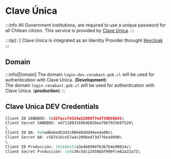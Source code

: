 # Clave Única

:::info
All Government institutions, are required to use a unique password for all Chilean citizen. This service is provided by [Clave Unica](https://claveunica.cl/).
:::

:::tip[💡]
Clave Unica is integrated as an Identity Provider throught [Keycloak](keycloak.md)
:::

## Domain

:::info[Domain]
The domain `login-dev.cenabast.gob.cl` will be used for authentication with Clave Unica. (**Development**)\
The domain `login.cenabast.gob.cl` will be used for authentication with Clave Unica. (**production**)
:::

## Clave Unica DEV Credentials

```jsx
Client ID SANDBOX: 9c52faccf4324a52808f7e4739b58b41\
Client Secret SANDBOX: ed711883169b4b82beaf9b7925697529\
\
Client ID QA: 9e0ad6ebedb342c08640ddd94ee4a80c\
Client Secret QA: c587e1dce57a4c209bed73d776ea9990\
\ 
Client ID Producción: 191686e57a3e4b8994f63b7b4e90014c\
Client Secret Producción: 1e8c36c5dc22450bbf999fce62a22a72\
```


